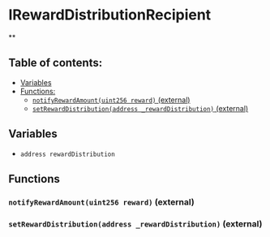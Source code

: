 # IRewardDistributionRecipient
**


## Table of contents:
- [Variables](#variables)
- [Functions:](#functions)
  - [`notifyRewardAmount(uint256 reward)` (external) ](#irewarddistributionrecipient-notifyrewardamount-uint256-)
  - [`setRewardDistribution(address _rewardDistribution)` (external) ](#irewarddistributionrecipient-setrewarddistribution-address-)

## Variables <a name="variables"></a>
- `address rewardDistribution`

## Functions <a name="functions"></a>

### `notifyRewardAmount(uint256 reward)` (external) <a name="irewarddistributionrecipient-notifyrewardamount-uint256-"></a>


### `setRewardDistribution(address _rewardDistribution)` (external) <a name="irewarddistributionrecipient-setrewarddistribution-address-"></a>

